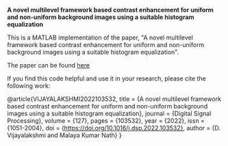 **A novel multilevel framework based contrast enhancement for uniform and non-uniform background images using a suitable histogram equalization**

This is a MATLAB implementation of the paper, "A novel multilevel framework based contrast enhancement for uniform and non-uniform background images using a suitable histogram equalization".

The paper can be found [here](https://www.sciencedirect.com/science/article/abs/pii/S105120042200149X)


If you find this code helpful and use it in your research, please cite the following work:

@article{VIJAYALAKSHMI2022103532,
title = {A novel multilevel framework based contrast enhancement for uniform and non-uniform background images using a suitable histogram equalization},
journal = {Digital Signal Processing},
volume = {127},
pages = {103532},
year = {2022},
issn = {1051-2004},
doi = {https://doi.org/10.1016/j.dsp.2022.103532},
author = {D. Vijayalakshmi and Malaya Kumar Nath}
}
